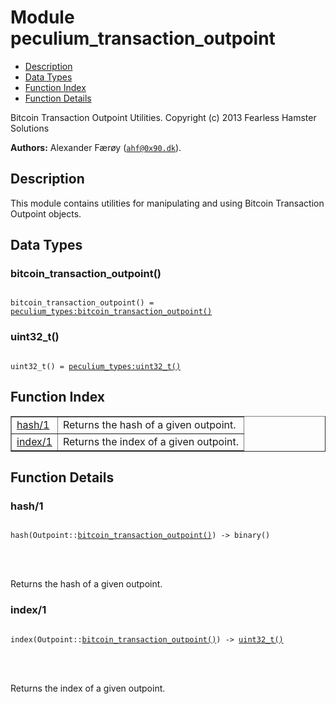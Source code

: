 

# Module peculium_transaction_outpoint #
* [Description](#description)
* [Data Types](#types)
* [Function Index](#index)
* [Function Details](#functions)


Bitcoin Transaction Outpoint Utilities.
Copyright (c)  2013 Fearless Hamster Solutions

__Authors:__ Alexander Færøy ([`ahf@0x90.dk`](mailto:ahf@0x90.dk)).
<a name="description"></a>

## Description ##
   This module contains utilities for manipulating and using Bitcoin
Transaction Outpoint objects.
<a name="types"></a>

## Data Types ##




### <a name="type-bitcoin_transaction_outpoint">bitcoin_transaction_outpoint()</a> ###



<pre><code>
bitcoin_transaction_outpoint() = <a href="peculium_types.md#type-bitcoin_transaction_outpoint">peculium_types:bitcoin_transaction_outpoint()</a>
</code></pre>





### <a name="type-uint32_t">uint32_t()</a> ###



<pre><code>
uint32_t() = <a href="peculium_types.md#type-uint32_t">peculium_types:uint32_t()</a>
</code></pre>


<a name="index"></a>

## Function Index ##


<table width="100%" border="1" cellspacing="0" cellpadding="2" summary="function index"><tr><td valign="top"><a href="#hash-1">hash/1</a></td><td>Returns the hash of a given outpoint.</td></tr><tr><td valign="top"><a href="#index-1">index/1</a></td><td>Returns the index of a given outpoint.</td></tr></table>


<a name="functions"></a>

## Function Details ##

<a name="hash-1"></a>

### hash/1 ###


<pre><code>
hash(Outpoint::<a href="#type-bitcoin_transaction_outpoint">bitcoin_transaction_outpoint()</a>) -&gt; binary()
</code></pre>

<br></br>


Returns the hash of a given outpoint.
<a name="index-1"></a>

### index/1 ###


<pre><code>
index(Outpoint::<a href="#type-bitcoin_transaction_outpoint">bitcoin_transaction_outpoint()</a>) -&gt; <a href="#type-uint32_t">uint32_t()</a>
</code></pre>

<br></br>


Returns the index of a given outpoint.
